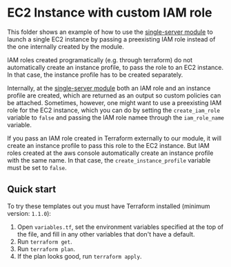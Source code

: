 # EC2 Instance with custom IAM role

This folder shows an example of how to use the [single-server module](/modules/single-server) to launch a
single EC2 instance by passing a preexisting IAM role instead of the one internally created by the module.

IAM roles created programatically (e.g. through terraform) do not automatically create an instance profile,
to pass the role to an EC2 instance. In that case, the instance profile has to be created separately.

Internally, at the [single-server module](/modules/single-server) both an IAM role and an instance profile
are created, which are returned as an output so custom policies can be attached. Sometimes, however, one
might want to use a preexisting IAM role for the EC2 instance, which you can do by setting the `create_iam_role`
variable to `false` and passing the IAM role namee through the `iam_role_name` variable.

If you pass an IAM role created in Terraform externally to our module, it will create an instance profile to
pass this role to the EC2 instance. But IAM roles created at the aws console automatically create an instance
profile with the same name. In that case, the `create_instance_profile` variable must be set to `false`.

## Quick start

To try these templates out you must have Terraform installed (minimum version: `1.1.0`):

1. Open `variables.tf`, set the environment variables specified at the top of the file, and fill in any other variables that
   don't have a default.
1. Run `terraform get`.
1. Run `terraform plan`.
1. If the plan looks good, run `terraform apply`.

